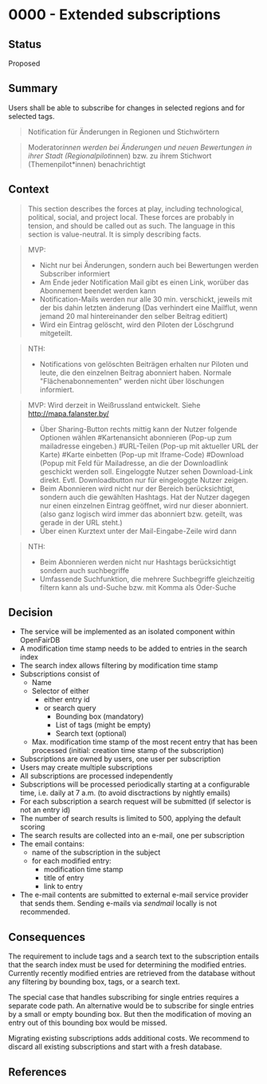 # 0000 - Extended subscriptions

## Status
[status]: #status

Proposed

## Summary
[summary]: #summary

Users shall be able to subscribe for changes in selected regions and for selected tags.

> Notification für Änderungen in Regionen und Stichwörtern

> Moderator*innen werden bei Änderungen und neuen
Bewertungen in ihrer Stadt (Regionalpilot*innen) bzw. zu
ihrem Stichwort (Themenpilot*innen) benachrichtigt

## Context
[context]: #context

> This section describes the forces at play, including technological, political, social, and project local. These forces are probably in tension, and should be called out as such. The language in this section is value-neutral. It is simply describing facts.

> MVP:
> - Nicht nur bei Änderungen, sondern auch bei Bewertungen
werden Subscriber informiert
> - Am Ende jeder Notification Mail gibt es einen Link, worüber
das Abonnement beendet werden kann
> - Notification-Mails werden nur alle 30 min. verschickt, jeweils
mit der bis dahin letzten änderung (Das verhindert eine
Mailflut, wenn jemand 20 mal hintereinander den selber
Beitrag editiert)
> - Wird ein Eintrag gelöscht, wird den Piloten der Löschgrund
mitgeteilt.

> NTH:
> - Notifications von gelöschten Beiträgen erhalten nur Piloten
und leute, die den einzelnen Beitrag abonniert haben.
Normale "Flächenabonnementen" werden nicht über
löschungen informiert.

> MVP: Wird derzeit in Weißrussland entwickelt. Siehe
http://mapa.falanster.by/
> - Über Sharing-Button rechts mittig kann der Nutzer folgende
Optionen wählen
#Kartenansicht abonnieren (Pop-up zum mailadresse
eingeben.)
#URL-Teilen (Pop-up mit aktueller URL der Karte)
#Karte einbetten (Pop-up mit Iframe-Code)
#Download (Popup mit Feld für Mailadresse, an die der
Downloadlink geschickt werden soll. Eingeloggte Nutzer sehen
Download-Link direkt. Evtl. Downloadbutton nur für eingeloggte
Nutzer zeigen.
> - Beim Abonnieren wird nicht nur der Bereich berücksichtigt,
sondern auch die gewählten Hashtags. Hat der Nutzer dagegen
nur einen einzelnen Eintrag geöffnet, wird nur dieser abonniert.
(also ganz logisch wird immer das abonniert bzw. geteilt, was
gerade in der URL steht.)
> - Über einen Kurztext unter der Mail-Eingabe-Zeile wird dann

> NTH:
> - Beim Abonnieren werden nicht nur Hashtags berücksichtigt
sondern auch suchbegriffe
> - Umfassende Suchfunktion, die mehrere Suchbegriffe
gleichzeitig filtern kann als und-Suche bzw. mit Komma als
Oder-Suche

## Decision
[decision]: #decision

- The service will be implemented as an isolated component within OpenFairDB
- A modification time stamp needs to be added to entries in the search index
- The search index allows filtering by modification time stamp
- Subscriptions consist of
    - Name
    - Selector of either
        - either entry id
        - or search query
            - Bounding box (mandatory)
            - List of tags (might be empty)
            - Search text (optional)
    - Max. modification time stamp of the most recent entry that has been processed (initial: creation time stamp of the subscription)
- Subscriptions are owned by users, one user per subscription
- Users may create multiple subscriptions
- All subscriptions are processed independently
- Subscriptions will be processed periodically starting at a configurable time, i.e. daily at 7 a.m. (to avoid disctractions by nightly emails)
- For each subscription a search request will be submitted (if selector is not an entry id)
- The number of search results is limited to 500, applying the default scoring
- The search results are collected into an e-mail, one per subscription
- The email contains:
    - name of the subscription in the subject
    - for each modified entry:
        - modification time stamp
        - title of entry
        - link to entry
- The e-mail contents are submitted to external e-mail service provider that sends them.
Sending e-mails via *sendmail* locally is not recommended.

## Consequences
[consequences]: #consequences

The requirement to include tags and a search text to the subscription entails that the search
index must be used for determining the modified entries. Currently recently modified entries
are retrieved from the database without any filtering by bounding box, tags, or a search text.

The special case that handles subscribing for single entries requires a separate code path.
An alternative would be to subscribe for single entries by a small or empty bounding box.
But then the modification of moving an entry out of this bounding box would be missed.

Migrating existing subscriptions adds additional costs. We recommend to discard all existing
subscriptions and start with a fresh database.

## References
[references]: #references
